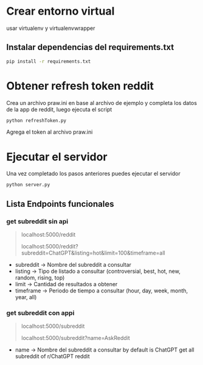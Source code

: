 # Crear entorno virtual
usar virtualenv y virtualenvwrapper
## Instalar dependencias del requirements.txt
```bash
pip install -r requirements.txt
```
# Obtener refresh token reddit
Crea un archivo praw.ini en base al archivo de ejemplo y completa los datos de la app de reddit, luego ejecuta el script
```bash
python refreshToken.py
```
Agrega el token al archivo praw.ini



# Ejecutar el servidor
Una vez completado los pasos anteriores puedes ejecutar el servidor
```bash
python server.py
```

## Lista Endpoints funcionales

### get subreddit sin api
> localhost:5000/reddit
>
> localhost:5000/reddit?subreddit=ChatGPT&listing=hot&limit=100&timeframe=all

- subreddit -> Nombre del subreddit a consultar
- listing -> Tipo de listado a consultar (controversial, best, hot, new, random, rising, top)
- limit -> Cantidad de resultados a obtener
- timeframe -> Periodo de tiempo a consultar (hour, day, week, month, year, all)

### get subreddit con appi

> localhost:5000/subreddit
>
> localhost:5000/subreddit?name=AskReddit

- name -> Nombre del subreddit a consultar by default is ChatGPT
get all subreddit of r/ChatGPT reddit
